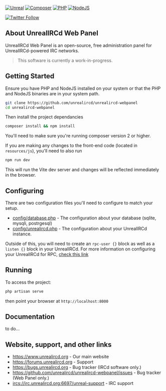 [![Unreal](https://img.shields.io/badge/UnrealIRCd-6.0.5_or_later-blue.svg)](https://unrealircd.org)
[![Composer](https://img.shields.io/badge/Composer-2.0_or_later-blue.svg)](https://getcomposer.org/)
[![PHP](https://img.shields.io/badge/PHP-8.0_or_later-blue.svg)](https://www.php.net/)
[![NodeJS](https://img.shields.io/badge/Node-18.12.1_or_later-blue.svg)](https://getcomposer.org/)

[![Twitter Follow](https://img.shields.io/twitter/follow/Unreal_IRCd.svg?style=social&label=Follow)](https://twitter.com/Unreal_IRCd)

## About UnrealIRCd Web Panel
UnrealIRCd Web Panel is an open-source, free administration panel for UnrealIRCd-powered IRC networks.

> This software is currently a work-in-progress.

## Getting Started

Ensure you have PHP and NodeJS installed on your system or that the PHP and NodeJS binaries are in your system path.

```sh
git clone https://github.com/unrealircd/unrealircd-webpanel
cd unrealircd-webpanel
```

Then install the project dependancies
```sh
composer install && npm install
```
You'll need to make sure you're running composer version 2 or higher.

If you are making any changes to the front-end code (located in `resources/js`), you'll need to also run
```sh
npm run dev
```

This will run the Vite dev server and changes will be reflected immediately in the browser.
## Configuring
There are two configuration files you'll need to configure to match your setup.
* [config/database.php](config/database.php) - The configuration about your database (sqlite, mysqli, postrgesql)
* [config/unrealircd.php](config/unrealircd.php) - The configuration about your UnrealIRCd instance.

Outside of this, you will need to create an `rpc-user {}` block as well as a `listen {}` block in your UnrealIRCd.
For more information on configuring your UnrealIRCd for RPC, [check this link](https://www.unrealircd.org/docs/JSON-RPC)

## Running
To access the project: 
```sh
php artisan serve
```
then point your browser at `http://localhost:8000`

## Documentation
to do...

## Website, support, and other links ##
* https://www.unrealircd.org - Our main website
* https://forums.unrealircd.org - Support
* https://bugs.unrealircd.org - Bug tracker (IRCd software only.)
* https://github.com/unrealircd/unrealircd-webpanel/issues - Bug tracker (Web Panel only.)
* [ircs://irc.unrealircd.org:6697/unreal-support](ircs://irc.unrealircd.org:6697/unreal-support) - IRC support
